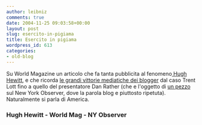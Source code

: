 ```yaml
---
author: leibniz
comments: true
date: 2004-11-25 09:03:58+00:00
layout: post
slug: esercito-in-pigiama
title: Esercito in pigiama
wordpress_id: 613
categories:
- old-blog
---
```


Su World Magazine un articolo che fa tanta pubblicita al fenomeno[ Hugh Hewitt](http://127.0.0.1:5335/www.HughHewitt.com), e che ricorda [le grandi vittorie mediatiche dei blogger](http://www.worldmag.com/displayarticle.cfm?id=10018) dal caso Trent Lott fino a quello del presentatore Dan Rather (che e l'oggetto di [un pezzo](http://www.observer.com/pages/frontpage4.asp) sul New York Observer, dove la parola blog e piuttosto ripetuta). Naturalmente si parla di America. 




### Hugh Hewitt - World Mag - NY Observer
